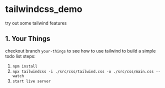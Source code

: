 # tailwindcss_demo

try out some tailwind features

## 1. Your Things

checkout branch `your-things` to see how to use tailwind to build a simple todo list
steps:

1. `npm install`
2. `npx tailwindcss -i ./src/css/tailwind.css -o ./src/css/main.css --watch`
3. `start live server`

